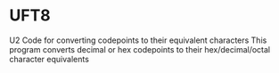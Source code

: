 # UFT8
U2 Code for converting codepoints to their equivalent characters
This program converts decimal or hex codepoints  to their hex/decimal/octal character equivalents
